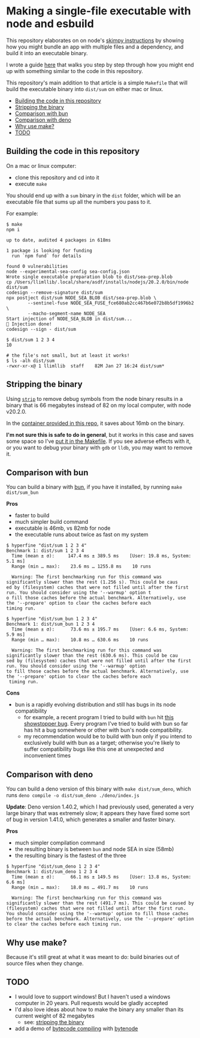 # Making a single-file executable with node and esbuild

This repository elaborates on on node's [skimpy instructions](https://nodejs.org/api/single-executable-applications.html) by showing how you might bundle an app with multiple files and a dependency, and build it into an executable binary.

I wrote a guide [here](https://notes.billmill.org/programming/javascript/Making_a_single-file_executable_with_node_and_esbuild.html) that walks you step by step through how you might end up with something similar to the code in this repository.

This repository's main addition to that article is a simple `Makefile` that will build the executable binary into `dist/sum` on either mac or linux.

- [Building the code in this repository](#building-the-code-in-this-repository)
- [Stripping the binary](#stripping-the-binary)
- [Comparison with bun](#comparison-with-bun)
- [Comparison with deno](#comparison-with-deno)
- [Why use make?](#why-use-make)
- [TODO](#todo)

## Building the code in this repository

On a mac or linux computer:

- clone this repository and cd into it
- execute `make`

You should end up with a `sum` binary in the `dist` folder, which will be an executable file that sums up all the numbers you pass to it.

For example:

```console
$ make
npm i

up to date, audited 4 packages in 618ms

1 package is looking for funding
  run `npm fund` for details

found 0 vulnerabilities
node --experimental-sea-config sea-config.json
Wrote single executable preparation blob to dist/sea-prep.blob
cp /Users/llimllib/.local/share/asdf/installs/nodejs/20.2.0/bin/node dist/sum
codesign --remove-signature dist/sum
npx postject dist/sum NODE_SEA_BLOB dist/sea-prep.blob \
		--sentinel-fuse NODE_SEA_FUSE_fce680ab2cc467b6e072b8b5df1996b2 \
		--macho-segment-name NODE_SEA
Start injection of NODE_SEA_BLOB in dist/sum...
💉 Injection done!
codesign --sign - dist/sum

$ dist/sum 1 2 3 4
10

# the file's not small, but at least it works!
$ ls -alh dist/sum
-rwxr-xr-x@ 1 llimllib  staff    82M Jan 27 16:24 dist/sum*
```

## Stripping the binary

Using [`strip`](https://www.man7.org/linux/man-pages/man1/strip.1.html) to remove debug symbols from the node binary results in a binary that is 66 megabytes instead of 82 on my local computer, with node v20.2.0.

In the [container provided in this repo](https://github.com/llimllib/node-esbuild-executable/blob/d7a6db6083a16732e9995ed824090f131496d2e3/Dockerfile), it saves about 16mb on the binary.

**I'm not sure this is safe to do in general**, but it works in this case and saves some space so I've [put it in the Makefile](https://github.com/llimllib/node-esbuild-executable/blob/004bfbe97e0d4e516e2d8665003772e95678b150/Makefile#L13). If you see adverse effects with it, or you want to debug your binary with `gdb` or `lldb`, you may want to remove it.

## Comparison with bun

You can build a binary with [bun](https://bun.sh/docs/bundler#target), if you have it installed, by running `make dist/sum_bun`

**Pros**

- faster to build
- much simpler build command
- executable is 46mb, vs 82mb for node
- the executable runs about twice as fast on my system

```
$ hyperfine "dist/sum 1 2 3 4"
Benchmark 1: dist/sum 1 2 3 4
  Time (mean ± σ):     147.4 ms ± 389.5 ms    [User: 19.8 ms, System: 5.1 ms]
  Range (min … max):    23.6 ms … 1255.8 ms    10 runs

  Warning: The first benchmarking run for this command was significantly slower than the rest (1.256 s). This could be caus
ed by (filesystem) caches that were not filled until after the first run. You should consider using the '--warmup' option t
o fill those caches before the actual benchmark. Alternatively, use the '--prepare' option to clear the caches before each
timing run.

$ hyperfine "dist/sum_bun 1 2 3 4"
Benchmark 1: dist/sum_bun 1 2 3 4
  Time (mean ± σ):      73.6 ms ± 195.7 ms    [User: 6.6 ms, System: 5.9 ms]
  Range (min … max):    10.8 ms … 630.6 ms    10 runs

  Warning: The first benchmarking run for this command was significantly slower than the rest (630.6 ms). This could be cau
sed by (filesystem) caches that were not filled until after the first run. You should consider using the '--warmup' option
to fill those caches before the actual benchmark. Alternatively, use the '--prepare' option to clear the caches before each
 timing run.
```

**Cons**

- bun is a rapidly evolving distribution and still has bugs in its node compatibility
  - for example, a recent program I tried to build with `bun` hit [this showstopper bug](https://github.com/oven-sh/bun/issues/6832). Every program I've tried to build with bun so far has hit a bug somewhere or other with bun's node compatibility.
  - my recommendation would be to build with bun only if you intend to exclusively build with bun as a target; otherwise you're likely to suffer compatibility bugs like this one at unexpected and inconvenient times

## Comparison with deno

You can build a deno version of this binary with `make dist/sum_deno`, which runs `deno compile -o dist/sum_deno ./deno/index.js`

**Update**: Deno version 1.40.2, which I had previously used, generated a very large binary that was extremely slow; it appears they have fixed some sort of bug in version 1.41.0, which generates a smaller and faster binary.

**Pros**

- much simpler compilation command
- the resulting binary is between `bun` and node SEA in size (58mb)
- the resulting binary is the fastest of the three

```
$ hyperfine "dist/sum_deno 1 2 3 4"
Benchmark 1: dist/sum_deno 1 2 3 4
  Time (mean ± σ):      66.1 ms ± 149.5 ms    [User: 13.8 ms, System: 6.6 ms]
  Range (min … max):    18.0 ms … 491.7 ms    10 runs

  Warning: The first benchmarking run for this command was significantly slower than the rest (491.7 ms). This could be caused by (filesystem) caches that were not filled until after the first run. You should consider using the '--warmup' option to fill those caches before the actual benchmark. Alternatively, use the '--prepare' option to clear the caches before each timing run.
```

## Why use make?

Because it's still great at what it was meant to do: build binaries out of source files when they change.

## TODO

- I would love to support windows! But I haven't used a windows computer in 20 years. Pull requests would be gladly accepted
- I'd also love ideas about how to make the binary any smaller than its current weight of 82 megabytes
  - see: [stripping the binary](#stripping-the-binary)
- add a demo of [bytecode compiling](https://github.com/nodejs/single-executable/issues/66#issuecomment-1517250431) with [bytenode](https://www.npmjs.com/package/bytenode)
